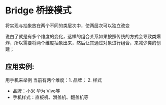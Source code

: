 # Bridge 桥接模式
将实现与抽象放在两个不同的类层次中，使两层次可以独立改变

说白了就是有多个维度的变化，这样的组合关系如果按照传统的方式会导致类爆炸，所以需要将两个维度抽象出来，然后让其通过对象进行组合，来减少类的创建；

## 应用实例:
用手机来举例 当前有两个维度：1. 品牌； 2. 样式
- 品牌：小米 华为 Vivo等
- 手机样式：直板机、滑盖机、翻盖机等